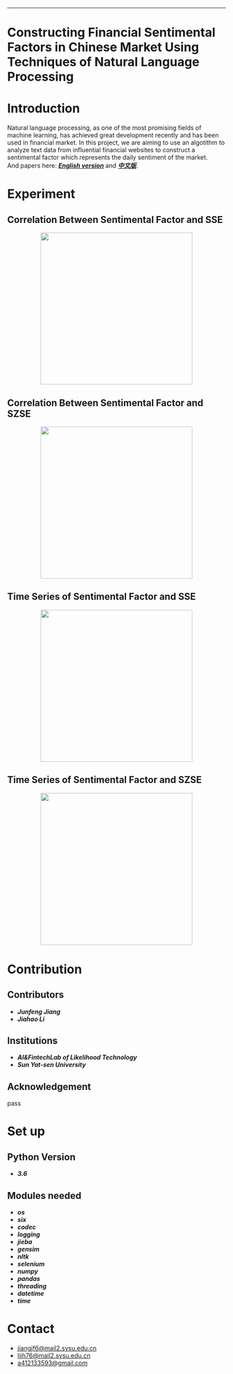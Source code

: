 ***
# Constructing Financial Sentimental Factors in Chinese Market Using Techniques of Natural Language Processing

Introduction
====
Natural language processing, as one of the most promising fields of machine learning, has achieved great development recently and has been used in financial market. In this project, we are aiming to use an algotithm to analyze text data from influential financial websites to construct a sentimental factor which represents the daily sentiment of the market.  
And papers here: [***English version***](https://github.com/Coldog2333/Financial-NLP/blob/master/paper/Constructing%20Financial%20Sentimental%20Factors%20in%20Chinese%20Market%20Using%20Techniques%20of%20Natural%20Language%20Processing.pdf) and [***中文版***](https://github.com/Coldog2333/Financial-NLP/blob/master/paper/%E5%88%A9%E7%94%A8%E8%87%AA%E7%84%B6%E8%AF%AD%E8%A8%80%E5%A4%84%E7%90%86%E6%8A%80%E6%9C%AF%E6%9E%84%E5%BB%BA%E4%B8%AD%E5%9B%BD%E5%B8%82%E5%9C%BA%E9%87%91%E8%9E%8D%E8%88%86%E6%83%85%E5%9B%A0%E5%AD%90.pdf).

Experiment
====
Correlation Between Sentimental Factor and SSE
-------
<p class="half" align="center">
  <img src="https://github.com/Coldog2333/Financial-NLP/blob/master/figure/Correlation_Between_Sentimental_Factor_and_SSE(en).png" width="350px" height="350px"/>
</p>

Correlation Between Sentimental Factor and SZSE
-------
<p class="half" align="center">
  <img src="https://github.com/Coldog2333/Financial-NLP/blob/master/figure/Correlation_Between_Sentimental_Factor_and_SZSE(en).png" width="350px" height="350px"/>
</p>


Time Series of Sentimental Factor and SSE
-------
<p class="half" align="center">
   <img src="https://github.com/Coldog2333/Financial-NLP/blob/master/figure/senti-score_vs_SSE(en).png" width="350px" height="350px"/>
</p>

Time Series of Sentimental Factor and SZSE
-------
<p align="center">
   <img src="https://github.com/Coldog2333/Financial-NLP/blob/master/figure/senti-score_vs_SZSE(en).png" width="350px" height="350px"/>
</p>

Contribution
====
Contributors
-------
- ***Junfeng Jiang***
- ***Jiahao Li***

Institutions
-------
- ***AI&FintechLab of Likelihood Technology***
- ***Sun Yat-sen University***

Acknowledgement
-------
pass


Set up
====
Python Version
-------
- ***3.6***

Modules needed
-------
- ***os***
- ***six***
- ***codec***
- ***logging***
- ***jieba***
- ***gensim***
- ***nltk***
- ***selenium***
- ***numpy***
- ***pandas*** 
- ***threading***
- ***datetime***
- ***time***


Contact
====
- jiangjf6@mail2.sysu.edu.cn
- lijh76@mail2.sysu.edu.cn
- a412133593@gmail.com
